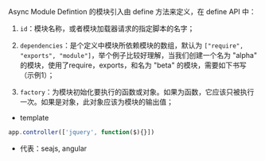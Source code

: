 Async Module Defintion 的模块引入由 define 方法来定义，在 define API 中：

1. `id`：模块名称，或者模块加载器请求的指定脚本的名字；

2. `dependencies`：是个定义中模块所依赖模块的数组，默认为 `["require", "exports", "module"]`，举个例子比较好理解，当我们创建一个名为 "alpha" 的模块，使用了require，exports，和名为 "beta" 的模块，需要如下书写（示例1）；

3. `factory`：为模块初始化要执行的函数或对象。如果为函数，它应该只被执行一次。如果是对象，此对象应该为模块的输出值；

- template
``` js
app.controller(['jquery', function($){}])
```
- 代表：seajs, angular
